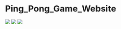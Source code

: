 # Ping_Pong_Game_Website

![](https://pbs.twimg.com/media/Fd_eqGdWQAA6WPk?format=png&name=medium )
![](https://pbs.twimg.com/media/Fd_ersAX0AQ8MHh?format=png&name=medium)
![](https://pbs.twimg.com/media/Fd_etSkXgAAIgzo?format=png&name=large)
